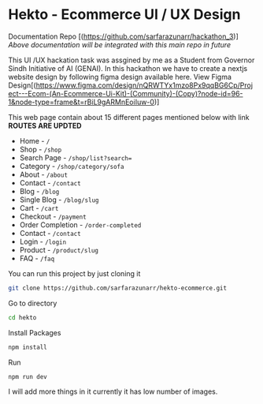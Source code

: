 # Hekto - Ecommerce UI / UX Design

Documentation Repo [(https://github.com/sarfarazunarr/hackathon_3)]
*Above documentation will be integrated with this main repo in future*

This UI /UX hackation task was assgined by me as a Student from Governor Sindh Initiative of AI (GENAI). In this hackathon we have to create a nextjs website design by following figma design available here.
View Figma Design[(https://www.figma.com/design/nQRWTYx1mzo8Px9qqBG6Cp/Project---Ecom-(An-Ecommerce-Ui-Kit)-(Community)-(Copy)?node-id=96-1&node-type=frame&t=rBiL9gARMnEoiIuw-0)]

This web page contain about 15 different pages mentioned below with link
**ROUTES ARE UPDTED**

* Home - `/`
* Shop - `/shop`
* Search Page - `/shop/list?search=`
* Category - `/shop/category/sofa`
* About - `/about`
* Contact - `/contact`
* Blog - `/blog`
* Single Blog - `/blog/slug`
* Cart - `/cart`
* Checkout - `/payment`
* Order Completion - `/order-completed`
* Contact - `/contact`
* Login - `/login`
* Product - `/product/slug`
* FAQ - `/faq`

You can run this project by just cloning it 

```bash
git clone https://github.com/sarfarazunarr/hekto-ecommerce.git

```

Go to directory
```bash
cd hekto
```
Install Packages
```bash
npm install
```
Run
```bash
npm run dev
```

I will add more things in it currently it has low number of images.